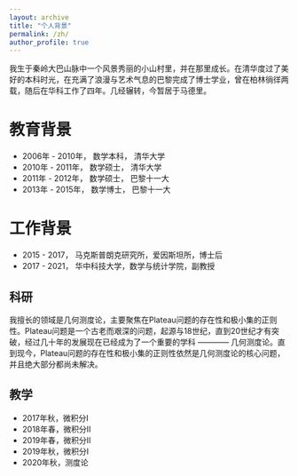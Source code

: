 ```yaml
---
layout: archive
title: "个人背景"
permalink: /zh/
author_profile: true
---
```


我生于秦岭大巴山脉中一个风景秀丽的小山村里，并在那里成长。在清华度过了美好的本科时光，在充满了浪漫与艺术气息的巴黎完成了博士学业，曾在柏林徜徉两载，随后在华科工作了四年。几经辗转，今暂居于马德里。

教育背景
======
- 2006年 - 2010年， 数学本科， 清华大学
- 2010年 - 2011年， 数学硕士， 清华大学
- 2011年 - 2012年， 数学硕士， 巴黎十一大
- 2013年 - 2015年， 数学博士， 巴黎十一大

工作背景
======
- 2015 - 2017， 马克斯普朗克研究所，爱因斯坦所，博士后
- 2017 - 2021， 华中科技大学，数学与统计学院，副教授

科研
------
我擅长的领域是几何测度论，主要聚焦在Plateau问题的存在性和极小集的正则性。Plateau问题是一个古老而艰深的问题，起源与18世纪，直到20世纪才有突破，经过几十年的发展现在已经成为了一个重要的学科 ———— 几何测度论。直到现今，Plateau问题的存在性和极小集的正则性依然是几何测度论的核心问题，并且绝大部分都尚未解决。

教学
------
- 2017年秋，微积分Ⅰ
- 2018年春，微积分Ⅱ
- 2019年春，微积分Ⅱ
- 2019年秋，微积分Ⅰ
- 2020年秋，测度论



